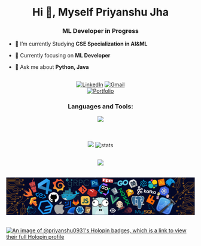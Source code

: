 
<h1 align="center">Hi 👋, Myself Priyanshu Jha</h1>
<h3 align="center">ML Developer in Progress</h3>


- 🔭 I’m currently Studying **CSE Specialization in AI&ML**

- 🌱 Currently focusing on **ML Developer**

- 💬 Ask me about **Python, Java**

##

<div align="center">
<a href="https://www.linkedin.com/in/priyanshu-jha-701138233/" target="_blank"><img height="32px" src="https://img.shields.io/badge/LinkedIn-%230077B5.svg?&style=flat-square&logo=linkedin&logoColor=white" alt="LinkedIn"></a>
<a href="mailto:priyanshujha2002@gmail.com" target="_blank"><img height="32px" src="https://img.shields.io/badge/Gmail-c14438?style=flat-square&logo=Gmail&logoColor=white" alt="Gmail"></a>
</div>
<div align="center">
<a href="https://0x-priyanshu.vercel.app/" target="_blank"><img height="32px" src="https://img.shields.io/badge/Portfolio-255E63?style=for-the-badge&logo=About.me&logoColor=white" alt="Portfolio"></a>
</div>
<h3 align="center">Languages and Tools:</h3>
<p align="center">
  <img src="https://skillicons.dev/icons?i=python,cpp,java,bootstrap,html,css,js,react,mongodb,expressjs,nodejs,tailwind,mysql">
</p>

<br>
<br>

<div align='center'>
  <div align="center">
    <img width="379px" src="https://github-readme-stats.vercel.app/api?username=0xPriyanshuJha&theme=jolly&show_icons=true"/>
    <img width="400px" src="https://github-readme-streak-stats.herokuapp.com?user=0xPriyanshuJha&theme=jolly&border_radius=5" alt="stats"/>
  </div>
</div>


##


<div align="center">
  <img src="http://github-profile-summary-cards.vercel.app/api/cards/profile-details?username=0xPriyanshuJha&theme=jolly">
</div>

##


![Footer Image](https://github.com/0xPriyanshuJha/0xPriyanshuJha/blob/main/footer.png)

##


[![An image of @priyanshu0931's Holopin badges, which is a link to view their full Holopin profile](https://holopin.me/priyanshu0931)](https://holopin.io/@priyanshu0931)


